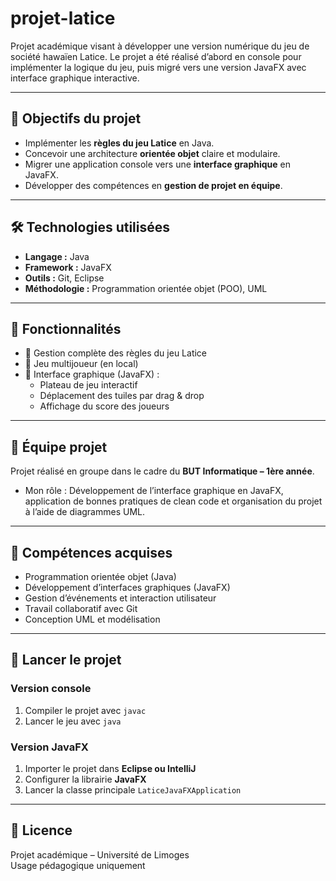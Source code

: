 # projet-latice
Projet académique visant à développer une version numérique du jeu de société hawaïen Latice. Le projet a été réalisé d’abord en console pour implémenter la logique du jeu, puis migré vers une version JavaFX avec interface graphique interactive.

---

## 📌 Objectifs du projet
- Implémenter les **règles du jeu Latice** en Java.  
- Concevoir une architecture **orientée objet** claire et modulaire.  
- Migrer une application console vers une **interface graphique** en JavaFX.  
- Développer des compétences en **gestion de projet en équipe**.  

---

## 🛠️ Technologies utilisées
- **Langage :** Java  
- **Framework :** JavaFX  
- **Outils :** Git, Eclipse  
- **Méthodologie :** Programmation orientée objet (POO), UML  

---

## 🚀 Fonctionnalités
- 🎲 Gestion complète des règles du jeu Latice  
- 👥 Jeu multijoueur (en local)  
- 🎨 Interface graphique (JavaFX) :  
  - Plateau de jeu interactif  
  - Déplacement des tuiles par drag & drop  
  - Affichage du score des joueurs  

---

## 👥 Équipe projet
Projet réalisé en groupe dans le cadre du **BUT Informatique – 1ère année**.  
- Mon rôle : Développement de l’interface graphique en JavaFX, application de bonnes pratiques de clean code et organisation du projet à l’aide de diagrammes UML.  

---

## 🎯 Compétences acquises
- Programmation orientée objet (Java)  
- Développement d’interfaces graphiques (JavaFX)  
- Gestion d’événements et interaction utilisateur  
- Travail collaboratif avec Git  
- Conception UML et modélisation  
 
---

## 📖 Lancer le projet
### Version console
1. Compiler le projet avec `javac`  
2. Lancer le jeu avec `java`  

### Version JavaFX
1. Importer le projet dans **Eclipse ou IntelliJ**  
2. Configurer la librairie **JavaFX**  
3. Lancer la classe principale `LaticeJavaFXApplication`  

---

## 📜 Licence
Projet académique – Université de Limoges  
Usage pédagogique uniquement  
